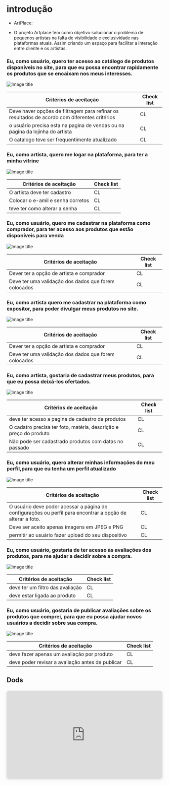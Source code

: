 # introdução 

- ArtPlace:

- O projeto Artplace tem como objetivo solucionar o problema de pequenos artistas na falta de visibilidade e exclusividade nas plataformas atuais. Assim criando um espaço para facilitar a interação entre cliente e os artistas.

### Eu, como usuário, quero ter acesso ao catálogo de produtos disponíveis no site, para que eu possa encontrar rapidamente os produtos que se encaixam nos meus interesses.

![Image title](../assets/dorDod.jpg)

| Critérios de aceitação | Check list|
| --- | --- | 
| Deve haver opções de filtragem para refinar os resultados de acordo com diferentes critérios | CL |
| o usuário precisa esta na pagina de vendas ou na pagina da lojinha do artista | CL |
| O catalogo teve ser frequentimente atualizado | CL |


### Eu, como artista, quero me logar na plataforma, para ter a minha vitrine

![Image title](../assets/dorDod.jpg)


| Critérios de aceitação | Check list|
| --- | --- | 
| O artista deve ter cadastro | CL |
| Colocar o e-amil e senha corretos | CL |
| teve ter como alterar a senha | CL |


### Eu, como usuário, quero me cadastrar na plataforma como comprador, para ter acesso aos produtos que estão disponíveis para venda

![Image title](../assets/dorDod.jpg)


| Critérios de aceitação | Check list|
| --- | --- | 
| Dever ter a opção de artista e comprador | CL |
| Deve ter uma validação dos dados que forem colocados | CL |



### Eu, como artista quero me cadastrar na plataforma como expositor, para poder divulgar meus produtos no site.

![Image title](../assets/dorDod.jpg)


| Critérios de aceitação | Check list|
| --- | --- | 
| Dever ter a opção de artista e comprador| CL |
| Deve ter uma validação dos dados que forem colocados | CL |


### Eu, como artista, gostaria de cadastrar meus produtos, para que eu possa deixá-los ofertados.

![Image title](../assets/dorDod.jpg)


| Critérios de aceitação | Check list|
| --- | --- | 
| deve ter acesso a pagina de cadastro de produtos| CL |
| O cadatro precisa ter foto, matéria, descrição e preço do produto | CL |
| Não pode ser cadastrado produtos com datas no passado | CL |

### Eu, como usuário, quero alterar minhas informações do meu perfil,para que eu tenha um perfil atualizado

![Image title](../assets/dorDod.jpg)


| Critérios de aceitação | Check list|
| --- | --- | 
| O usuário deve poder acessar a página de configurações ou perfil para encontrar a opção de alterar a foto.| CL |
| Deve ser aceito apenas imagens em JPEG e PNG | CL |
|permitir ao usuário fazer upload do seu dispositivo | CL |


### Eu, como usuário, gostaria de ter acesso às avaliações dos produtos, para me ajudar a decidir sobre a compra.

![Image title](../assets/dorDod.jpg)


| Critérios de aceitação | Check list|
| --- | --- | 
| deve ter um filtro das avaliação | CL |
| deve estar ligada ao produto | CL |


### Eu, como usuário, gostaria de publicar avaliações sobre os produtos que comprei, para que eu possa ajudar novos usuários a decidir sobre sua compra.

![Image title](../assets/dorDod.jpg)


| Critérios de aceitação | Check list|
| --- | --- | 
| deve fazer apenas um avaliação por produto | CL |
| deve poder revisar a avaliação antes de publicar| CL |

## Dods 

<div style="position: relative; width: 100%; height: 0; padding-top: 56.2500%;
 padding-bottom: 0; box-shadow: 0 2px 8px 0 rgba(63,69,81,0.16); margin-top: 1.6em; margin-bottom: 0.9em; overflow: hidden;
 border-radius: 8px; will-change: transform;">
  <iframe loading="lazy" style="position: absolute; width: 100%; height: 100%; top: 0; left: 0; border: none; padding: 0;margin: 0;"
    src="https://docs.google.com/spreadsheets/d/1RGU7yejnzb1IdI4g-B4MHjDchcEppUGUDP8ijTrlJ4k/edit#gid=0" allowfullscreen="allowfullscreen" allow="fullscreen">
  </iframe>
</div>